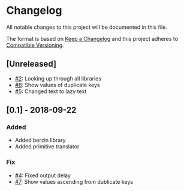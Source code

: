 # Changelog

All notable changes to this project will be documented in this file.

The format is based on [Keep a Changelog](http://keepachangelog.com/en/1.0.0/)
and this project adheres to
[Compatible Versioning](https://github.com/staltz/comver).

## [Unreleased]

* [#2](https://github.com/willbasky/TibetCli/issues/2):
  Looking up through all libraries
* [#8](https://github.com/willbasky/TibetCli/issues/8):
  Show values of duplicate keys
* [#5](https://github.com/willbasky/TibetCli/issues/5):
  Changed text to lazy text

## [0.1] - 2018-09-22

### Added

* Added berzin library
* Added primitive translator

### Fix

* [#4](https://github.com/willbasky/TibetCli/issues/4):
  Fixed output delay
* [#7](https://github.com/willbasky/TibetCli/issues/7):
  Show values ascending from dublicate keys